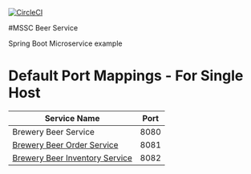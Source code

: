 [![CircleCI](https://dl.circleci.com/status-badge/img/gh/calebeds/mssc-beer-service/tree/main.svg?style=svg)](https://dl.circleci.com/status-badge/redirect/gh/calebeds/mssc-beer-service/tree/main)

#MSSC Beer Service

Spring Boot Microservice example

# Default Port Mappings - For Single Host
| Service Name | Port | 
| --------| -----|
| Brewery Beer Service | 8080 |
| [Brewery Beer Order Service](https://github.com/calebeds/mssc-beer-order-service) | 8081 |
| [Brewery Beer Inventory Service](https://github.com/calebeds/mssc-beer-inventory-service) | 8082 |